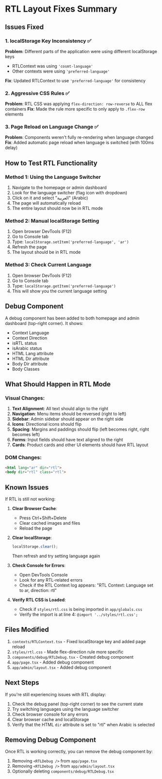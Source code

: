 # RTL Layout Fixes Summary

## Issues Fixed

### 1. **localStorage Key Inconsistency** ✅
**Problem**: Different parts of the application were using different localStorage keys
- RTLContext was using `'cosmt-language'`
- Other contexts were using `'preferred-language'`

**Fix**: Updated RTLContext to use `'preferred-language'` for consistency

### 2. **Aggressive CSS Rules** ✅
**Problem**: RTL CSS was applying `flex-direction: row-reverse` to ALL flex containers
**Fix**: Made the rule more specific to only apply to `.flex-row` elements

### 3. **Page Reload on Language Change** ✅
**Problem**: Components weren't fully re-rendering when language changed
**Fix**: Added automatic page reload when language is switched (with 100ms delay)

## How to Test RTL Functionality

### Method 1: Using the Language Switcher
1. Navigate to the homepage or admin dashboard
2. Look for the language switcher (flag icon with dropdown)
3. Click on it and select "العربية" (Arabic)
4. The page will automatically reload
5. The entire layout should now be in RTL mode

### Method 2: Manual localStorage Setting
1. Open browser DevTools (F12)
2. Go to Console tab
3. Type: `localStorage.setItem('preferred-language', 'ar')`
4. Refresh the page
5. The layout should be in RTL mode

### Method 3: Check Current Language
1. Open browser DevTools (F12)
2. Go to Console tab
3. Type: `localStorage.getItem('preferred-language')`
4. This will show you the current language setting

## Debug Component

A debug component has been added to both homepage and admin dashboard (top-right corner).
It shows:
- Context Language
- Context Direction
- isRTL status
- isArabic status
- HTML Lang attribute
- HTML Dir attribute
- Body Dir attribute
- Body Classes

## What Should Happen in RTL Mode

### Visual Changes:
1. **Text Alignment**: All text should align to the right
2. **Navigation**: Menu items should be reversed (right to left)
3. **Sidebar**: Admin sidebar should appear on the right side
4. **Icons**: Directional icons should flip
5. **Spacing**: Margins and paddings should flip (left becomes right, right becomes left)
6. **Forms**: Input fields should have text aligned to the right
7. **Cards**: Product cards and other UI elements should have RTL layout

### DOM Changes:
```html
<html lang="ar" dir="rtl">
<body dir="rtl" class="rtl">
```

## Known Issues

If RTL is still not working:

1. **Clear Browser Cache**:
   - Press Ctrl+Shift+Delete
   - Clear cached images and files
   - Reload the page

2. **Clear localStorage**:
   ```javascript
   localStorage.clear();
   ```
   Then refresh and try setting language again

3. **Check Console for Errors**:
   - Open DevTools Console
   - Look for any RTL-related errors
   - Check if the RTL Context log appears: "RTL Context: Language set to ar, direction: rtl"

4. **Verify RTL CSS is Loaded**:
   - Check if `styles/rtl.css` is being imported in `app/globals.css`
   - Verify the import is at line 4: `@import '../styles/rtl.css';`

## Files Modified

1. `contexts/RTLContext.tsx` - Fixed localStorage key and added page reload
2. `styles/rtl.css` - Made flex-direction rule more specific
3. `components/debug/RTLDebug.tsx` - Created debug component
4. `app/page.tsx` - Added debug component
5. `app/admin/layout.tsx` - Added debug component

## Next Steps

If you're still experiencing issues with RTL display:
1. Check the debug panel (top-right corner) to see the current state
2. Try switching languages using the language switcher
3. Check browser console for any errors
4. Clear browser cache and localStorage
5. Verify that the HTML `dir` attribute is set to "rtl" when Arabic is selected

## Removing Debug Component

Once RTL is working correctly, you can remove the debug component by:
1. Removing `<RTLDebug />` from `app/page.tsx`
2. Removing `<RTLDebug />` from `app/admin/layout.tsx`
3. Optionally deleting `components/debug/RTLDebug.tsx`


